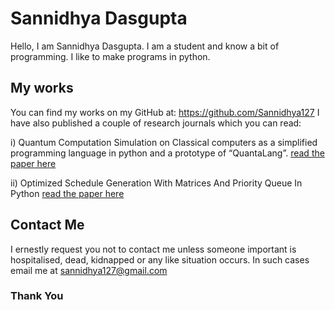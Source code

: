 
# Sannidhya Dasgupta
Hello, I am Sannidhya Dasgupta. I am a student and know a bit of programming. I like to make programs in python. 

## My works
You can find my works on my GitHub at: https://github.com/Sannidhya127
I have also published a couple of research journals which you can read:

i) Quantum Computation Simulation on Classical computers as a simplified programming language in python and a prototype of “QuantaLang”. [read the paper here](https://www.academia.edu/117483328/Quantum_Computation_Simulation_on_Classical_Computation_as_a_simplified)

ii) Optimized Schedule Generation With Matrices And Priority Queue In Python
[read the paper here](https://www.academia.edu/117014186/Optimized_Schedule_Generation_With_Matrices_And_Priority_Queue_In_Python)

## Contact Me
I ernestly request you not to contact me unless someone important is hospitalised, dead, kidnapped or any like situation occurs. In such cases email me at sannidhya127@gmail.com
### Thank You 
